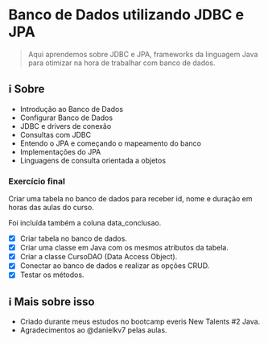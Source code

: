 # Banco de Dados utilizando JDBC e JPA

> Aqui aprendemos sobre JDBC e JPA, frameworks da linguagem Java para otimizar na hora de trabalhar com banco de dados.

## :information_source: Sobre

- Introdução ao Banco de Dados
- Configurar Banco de Dados
- JDBC e drivers de conexão
- Consultas com JDBC
- Entendo o JPA e começando o mapeamento do banco
- Implementações do JPA
- Linguagens de consulta orientada a objetos

### Exercício final

Criar uma tabela no banco de dados para receber id, nome e duração em horas das aulas do curso.

Foi incluída também a coluna data_conclusao.

- [x] Criar tabela no banco de dados.
- [x] Criar uma classe em Java com os mesmos atributos da tabela.
- [x] Criar a classe CursoDAO (Data Access Object).
- [x] Conectar ao banco de dados e realizar as opções CRUD.
- [x] Testar os métodos.

## :information_source: Mais sobre isso

- Criado durante meus estudos no bootcamp everis New Talents #2 Java.
- Agradecimentos ao @danielkv7 pelas aulas.
